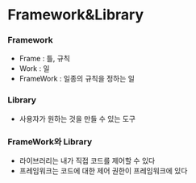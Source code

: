 # Framework&Library

### Framework
+ Frame : 틀, 규칙
+ Work : 일
+ FrameWork : 일종의 규칙을 정하는 일


### Library
+ 사용자가 원하는 것을 만들 수 있는 도구


### FrameWork와 Library
+ 라이브러리는 내가 직접 코드를 제어할 수 있다
+ 프레임워크는 코드에 대한 제어 권한이 프레임워크에 있다